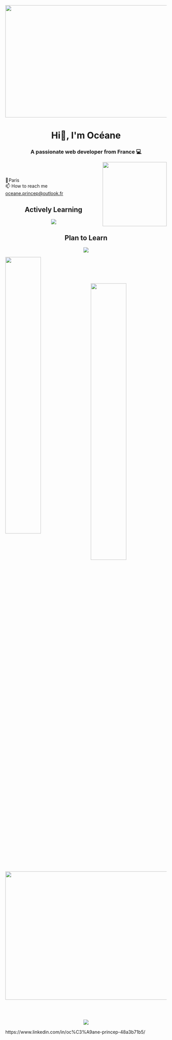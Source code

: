 <p><img align="center" src="https://user-images.githubusercontent.com/94532496/154983743-c94872c2-bb23-4a99-8c9a-72b3f8ff70d5.jpg" width="1000" height="350" /></p>

<h1 align="center">Hi👋, I'm Océane</h1>
<h3 align="center">A passionate web developer from France 💻</h3>

<p><img align="right" src="https://user-images.githubusercontent.com/94532496/154983573-00a2f252-93aa-49aa-9e3a-064129b92f88.gif" width="200" height="200" /></p>
<br></br>


📍 Paris  
📫 How to reach me oceane.princep@outlook.fr


<h2 align="center">Actively Learning</h2>

<p align="center">
    <a href="https://skillicons.dev">
<img src="https://skillicons.dev/icons?i=js,html,css,bootstrap,mongodb,mysql,nodejs,git,powershell,linux,php,py,ps,pr,flutter&perline=8"/>
    </a>
</p>

<h2 align="center">Plan to Learn</h2>

<p align="center">
    <a href="https://skillicons.dev">
<img src="https://skillicons.dev/icons?i=aws,docker,tailwind,lua"/>
    </a>
</p>

<img align="left" width="47%" src="https://github-readme-stats.vercel.app/api/top-langs/?username=oce-prcp&layout=compact" />

<br></br>
<br></br>

<img align="right" width="47%" src="https://github-readme-stats.vercel.app/api?username=oce-prcp&show_icons=true&theme=radical" />

<br></br>
<br></br>
<br></br>

<br></br>
<p><img align="center" src="https://raw.githubusercontent.com/HyunCafe/HyunCafe/main/assests/loficity.gif" width="1000" height="400" /></p>
<br></br>


<p align="center">
    <a href="https://skillicons.dev">
<img src="https://skillicons.dev/icons?i=discord,instagram,linkedin"/>
    </a>
</p>
https://www.linkedin.com/in/oc%C3%A9ane-princep-48a3b71b5/
